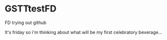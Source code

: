 # GSTTtestFD
FD trying out github

It's friday so i'm thinking about what will be my first celebratory beverage...
